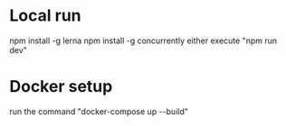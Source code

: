 # Local run

npm install -g lerna
npm install -g concurrently
either execute "npm run dev" 


# Docker setup

run the command "docker-compose up --build"
